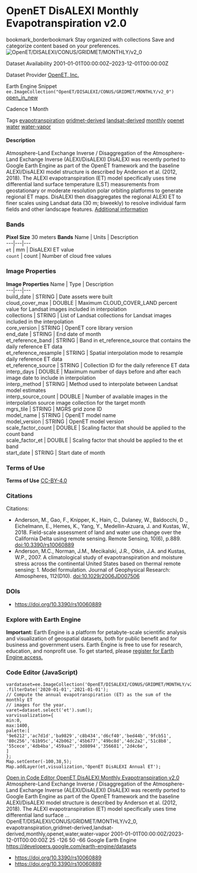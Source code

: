  
#  OpenET DisALEXI Monthly Evapotranspiration v2.0 
bookmark_borderbookmark Stay organized with collections  Save and categorize content based on your preferences. 
![OpenET/DISALEXI/CONUS/GRIDMET/MONTHLY/v2_0](https://developers.google.com/earth-engine/datasets/images/OpenET/OpenET_DISALEXI_CONUS_GRIDMET_MONTHLY_v2_0_sample.png) 

Dataset Availability
    2001-01-01T00:00:00Z–2023-12-01T00:00:00Z 

Dataset Provider
     [ OpenET, Inc. ](https://openetdata.org/) 

Earth Engine Snippet
     `    ee.ImageCollection("OpenET/DISALEXI/CONUS/GRIDMET/MONTHLY/v2_0")   ` [ open_in_new ](https://code.earthengine.google.com/?scriptPath=Examples:Datasets/OpenET/OpenET_DISALEXI_CONUS_GRIDMET_MONTHLY_v2_0) 

Cadence
    1 Month 

Tags
     [evapotranspiration](https://developers.google.com/earth-engine/datasets/tags/evapotranspiration) [gridmet-derived](https://developers.google.com/earth-engine/datasets/tags/gridmet-derived) [landsat-derived](https://developers.google.com/earth-engine/datasets/tags/landsat-derived) [monthly](https://developers.google.com/earth-engine/datasets/tags/monthly) [openet](https://developers.google.com/earth-engine/datasets/tags/openet) [water](https://developers.google.com/earth-engine/datasets/tags/water) [water-vapor](https://developers.google.com/earth-engine/datasets/tags/water-vapor)
#### Description
Atmosphere-Land Exchange Inverse / Disaggregation of the Atmosphere-Land Exchange Inverse (ALEXI/DisALEXI)
DisALEXI was recently ported to Google Earth Engine as part of the OpenET framework and the baseline ALEXI/DisALEXI model structure is described by Anderson et al. (2012, 2018). The ALEXI evapotranspiration (ET) model specifically uses time differential land surface temperature (LST) measurements from geostationary or moderate resolution polar orbiting platforms to generate regional ET maps. DisALEXI then disaggregates the regional ALEXI ET to finer scales using Landsat data (30 m; biweekly) to resolve individual farm fields and other landscape features. [Additional information](https://openetdata.org/methodologies/)
### Bands
**Pixel Size** 30 meters 
**Bands**
Name | Units | Description  
---|---|---  
`et` | mm | DisALEXI ET value  
`count` | count | Number of cloud free values  
### Image Properties
**Image Properties**
Name | Type | Description  
---|---|---  
build_date | STRING | Date assets were built  
cloud_cover_max | DOUBLE | Maximum CLOUD_COVER_LAND percent value for Landsat images included in interpolation  
collections | STRING | List of Landsat collections for Landsat images included in the interpolation  
core_version | STRING | OpenET core library version  
end_date | STRING | End date of month  
et_reference_band | STRING | Band in et_reference_source that contains the daily reference ET data  
et_reference_resample | STRING | Spatial interpolation mode to resample daily reference ET data  
et_reference_source | STRING | Collection ID for the daily reference ET data  
interp_days | DOUBLE | Maximum number of days before and after each image date to include in interpolation  
interp_method | STRING | Method used to interpolate between Landsat model estimates  
interp_source_count | DOUBLE | Number of available images in the interpolation source image collection for the target month  
mgrs_tile | STRING | MGRS grid zone ID  
model_name | STRING | OpenET model name  
model_version | STRING | OpenET model version  
scale_factor_count | DOUBLE | Scaling factor that should be applied to the count band  
scale_factor_et | DOUBLE | Scaling factor that should be applied to the et band  
start_date | STRING | Start date of month  
### Terms of Use
**Terms of Use**
[CC-BY-4.0](https://spdx.org/licenses/CC-BY-4.0.html)
### Citations
Citations:
  * Anderson, M., Gao, F., Knipper, K., Hain, C., Dulaney, W., Baldocchi, D ., Eichelmann, E., Hemes, K., Yang, Y., Medellin-Azuara, J. and Kustas, W., 2018. Field-scale assessment of land and water use change over the California Delta using remote sensing. Remote Sensing, 10(6), p.889. [doi:10.3390/rs10060889](https://doi.org/10.3390/rs10060889)
  * Anderson, M.C., Norman, J.M., Mecikalski, J.R., Otkin, J.A. and Kustas, W.P., 2007. A climatological study of evapotranspiration and moisture stress across the continental United States based on thermal remote sensing: 1. Model formulation. Journal of Geophysical Research: Atmospheres, 112(D10). [doi:10.1029/2006JD007506](https://doi.org/10.1029/2006JD007506)


### DOIs
  * [ https://doi.org/10.3390/rs10060889 ](https://doi.org/10.3390/rs10060889)


### Explore with Earth Engine
**Important:** Earth Engine is a platform for petabyte-scale scientific analysis and visualization of geospatial datasets, both for public benefit and for business and government users. Earth Engine is free to use for research, education, and nonprofit use. To get started, please [register for Earth Engine access.](https://console.cloud.google.com/earth-engine)
### Code Editor (JavaScript)
```
vardataset=ee.ImageCollection('OpenET/DISALEXI/CONUS/GRIDMET/MONTHLY/v2_0')
.filterDate('2020-01-01','2021-01-01');
// Compute the annual evapotranspiration (ET) as the sum of the monthly ET
// images for the year.
varet=dataset.select('et').sum();
varvisualization={
min:0,
max:1400,
palette:[
'9e6212','ac7d1d','ba9829','c8b434','d6cf40','bed44b','9fcb51',
'80c256','61b95c','42b062','45b677','49bc8d','4dc2a2','51c8b8',
'55cece','4db4ba','459aa7','3d8094','356681','2d4c6e',
]
};
Map.setCenter(-100,38,5);
Map.addLayer(et,visualization,'OpenET DisALEXI Annual ET');
```
[ Open in Code Editor ](https://code.earthengine.google.com/?scriptPath=Examples:Datasets/OpenET/OpenET_DISALEXI_CONUS_GRIDMET_MONTHLY_v2_0)
[ OpenET DisALEXI Monthly Evapotranspiration v2.0 ](https://developers.google.com/earth-engine/datasets/catalog/OpenET_DISALEXI_CONUS_GRIDMET_MONTHLY_v2_0)
Atmosphere-Land Exchange Inverse / Disaggregation of the Atmosphere-Land Exchange Inverse (ALEXI/DisALEXI) DisALEXI was recently ported to Google Earth Engine as part of the OpenET framework and the baseline ALEXI/DisALEXI model structure is described by Anderson et al. (2012, 2018). The ALEXI evapotranspiration (ET) model specifically uses time differential land surface …
OpenET/DISALEXI/CONUS/GRIDMET/MONTHLY/v2_0, evapotranspiration,gridmet-derived,landsat-derived,monthly,openet,water,water-vapor 
2001-01-01T00:00:00Z/2023-12-01T00:00:00Z
25 -126 50 -66 
Google Earth Engine
https://developers.google.com/earth-engine/datasets
  * [ https://doi.org/10.3390/rs10060889 ](https://doi.org/https://openetdata.org/)
  * [ https://doi.org/10.3390/rs10060889 ](https://doi.org/https://developers.google.com/earth-engine/datasets/catalog/OpenET_DISALEXI_CONUS_GRIDMET_MONTHLY_v2_0)


